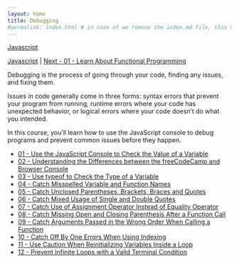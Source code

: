 ```yaml
---
layout: home
title: Debugging
#permalink: index.html # in case of we remove the index.md file, this doc will be the index page
---
```


[Javascript](../README.md)

[Javascript](../README.md)  | [Next - 01 - Learn About Functional Programming](use-the-javascript-console-to-check-the-value-of-a-variable.html)  

Debugging is the process of going through your code, finding any issues, and fixing them.

Issues in code generally come in three forms: syntax errors that prevent your program from running, runtime errors where your code has unexpected behavior, or logical errors where your code doesn’t do what you intended.

In this course, you’ll learn how to use the JavaScript console to debug programs and prevent common issues before they happen.

-   [01 - Use the JavaScript Console to Check the Value of a Variable](use-the-javascript-console-to-check-the-value-of-a-variable.html)
-   [02 - Understanding the Differences between the freeCodeCamp and Browser Console](understanding-the-differences-between-the-freecodecamp-and-browser-console.html)
-   [03 - Use typeof to Check the Type of a Variable](use-typeof-to-check-the-type-of-a-variable.html)
-   [04 - Catch Misspelled Variable and Function Names](catch-misspelled-variable-and-function-names.html)
-   [05 - Catch Unclosed Parentheses, Brackets, Braces and Quotes](catch-unclosed-parentheses-brackets-braces-and-quotes.html)
-   [06 - Catch Mixed Usage of Single and Double Quotes](catch-mixed-usage-of-single-and-double-quotes.html)
-   [07 - Catch Use of Assignment Operator Instead of Equality Operator](catch-use-of-assignment-operator-instead-of-equality-operator.html)
-   [08 - Catch Missing Open and Closing Parenthesis After a Function Call](catch-missing-open-and-closing-parenthesis-after-a-function-call.html)
-   [09 - Catch Arguments Passed in the Wrong Order When Calling a Function](catch-arguments-passed-in-the-wrong-order-when-calling-a-function.html)
-   [10 - Catch Off By One Errors When Using Indexing](catch-off-by-one-errors-when-using-indexing.html)
-   [11 - Use Caution When Reinitializing Variables Inside a Loop](use-caution-when-reinitializing-variables-inside-a-loop.html)
-   [12 - Prevent Infinite Loops with a Valid Terminal Condition](prevent-infinite-loops-with-a-valid-terminal-condition.html)
